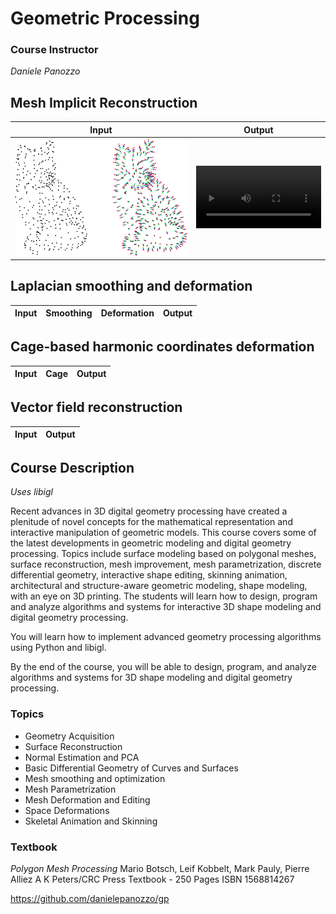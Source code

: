 
# Geometric Processing

### Course Instructor
*Daniele Panozzo*


## Mesh Implicit Reconstruction

<!-- create a table -->
| Input | Output |
| --- | --- |
| ![Input](assets/cat.png) | <video src="https://github.com/user-attachments/assets/9db6b018-8241-4314-99aa-4251050acd10" alt="Output" width="200"/> |

## Laplacian smoothing and deformation 

<!-- create a table -->
| Input | Smoothing | Deformation | Output |
| --- | --- | --- | --- |

## Cage-based harmonic coordinates deformation

<!-- create a table -->
| Input | Cage | Output |
| --- | --- | --- |

## Vector field reconstruction

<!-- create a table -->
| Input | Output |
| --- | --- |

## Course Description
*Uses libigl*

Recent advances in 3D digital geometry processing have created a plenitude of novel concepts for the mathematical representation and interactive manipulation of geometric models. This course covers some of the latest developments in geometric modeling and digital geometry processing. Topics include surface modeling based on polygonal meshes, surface reconstruction, mesh improvement, mesh parametrization, discrete differential geometry, interactive shape editing, skinning animation, architectural and structure-aware geometric modeling, shape modeling, with an eye on 3D printing. The students will learn how to design, program and analyze algorithms and systems for interactive 3D shape modeling and digital geometry processing.

You will learn how to implement advanced geometry processing algorithms using Python and libigl.

By the end of the course, you will be able to design, program, and analyze algorithms and systems for 3D shape modeling and digital geometry processing.

### Topics

* Geometry Acquisition
* Surface Reconstruction
* Normal Estimation and PCA
* Basic Differential Geometry of Curves and Surfaces
* Mesh smoothing and optimization
* Mesh Parametrization
* Mesh Deformation and Editing
* Space Deformations
* Skeletal Animation and Skinning

### Textbook
*Polygon Mesh Processing*
Mario Botsch, Leif Kobbelt, Mark Pauly, Pierre Alliez
A K Peters/CRC Press
Textbook - 250 Pages
ISBN 1568814267

https://github.com/danielepanozzo/gp
